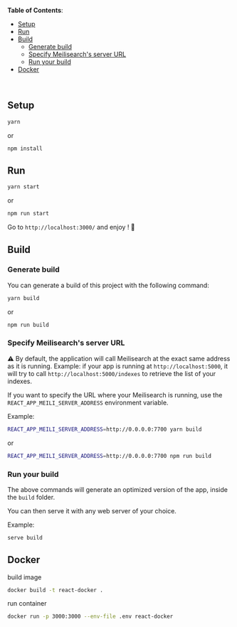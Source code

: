 **Table of Contents**:

- [Setup](#setup)
- [Run](#run)
- [Build](#build)
  - [Generate build](#generate-build)
  - [Specify Meilisearch's server URL](#specify-meilisearchs-server-url)
  - [Run your build](#run-your-build)
- [Docker](#docker)



<br/>

## Setup

```bash
yarn
```

or

```bash
npm install
```

## Run

```bash
yarn start
```

or

```bash
npm run start
```

Go to `http://localhost:3000/` and enjoy ! 🎉

## Build

### Generate build

You can generate a build of this project with the following command:

```bash
yarn build
```

or

```bash
npm run build
```

### Specify Meilisearch's server URL

⚠️ By default, the application will call Meilisearch at the exact same address as it is running.
Example: if your app is running at `http://localhost:5000`, it will try to call `http://localhost:5000/indexes` to retrieve the list of your indexes.

If you want to specify the URL where your Meilisearch is running, use the `REACT_APP_MEILI_SERVER_ADDRESS` environment variable.

Example:

```bash
REACT_APP_MEILI_SERVER_ADDRESS=http://0.0.0.0:7700 yarn build
```

or

```bash
REACT_APP_MEILI_SERVER_ADDRESS=http://0.0.0.0:7700 npm run build
```

### Run your build

The above commands will generate an optimized version of the app, inside the `build` folder.

You can then serve it with any web server of your choice.

Example:

```bash
serve build
```

## Docker

build image 

```bash
docker build -t react-docker .
```

run container

```bash
docker run -p 3000:3000 --env-file .env react-docker
```


